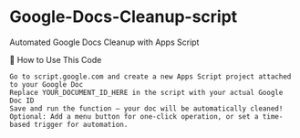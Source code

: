 # Google-Docs-Cleanup-script
 Automated Google Docs Cleanup with Apps Script 

🚩 How to Use This Code

    Go to script.google.com and create a new Apps Script project attached to your Google Doc
    Replace YOUR_DOCUMENT_ID_HERE in the script with your actual Google Doc ID
    Save and run the function — your doc will be automatically cleaned!
    Optional: Add a menu button for one-click operation, or set a time-based trigger for automation.
